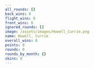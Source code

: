 ```yaml
---
all_rounds: []
back_wins: 0
flight_wins: 0
front_wins: 0
ignored_rounds: []
image: /assets/images/Howell_Currie.png
name: Howell, Currie
overall_wins: 0
points: 0
rounds: 0
rounds_by_month: {}
skins: 0
---
```

